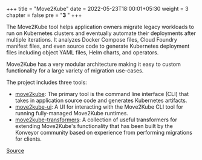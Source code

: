 +++
title = "Move2Kube"
date = 2022-05-23T18:00:01+05:30
weight = 3
chapter = false
pre = "<b>3 </b>"
+++

The Move2Kube tool helps application owners migrate legacy workloads to run on Kubernetes clusters and eventually automate their deployments after multiple iterations. It analyzes Docker Compose files, Cloud Foundry manifest files, and even source code to generate Kubernetes deployment files including object YAML files, Helm charts, and operators.

Move2Kube has a very modular architecture making it easy to custom functionality for a large variety of migration use-cases.

The project includes three tools:

- [move2kube](https://github.com/konveyor/move2kube): The primary tool is the command line interface (CLI) that takes in application source code and generates Kubernetes artifacts.
- [move2kube-ui](https://github.com/konveyor/move2kube-ui): A UI for interacting with the Move2Kube CLI tool for running fully-managed Move2Kube runtimes.
- [move2kube-transformers](https://github.com/konveyor/move2kube-transformers): A collection of useful transformers for extending Move2Kube's functionality that has been built by the Konveyor community based on experience from performing migrations for clients.


[Source](https://github.com/konveyor/konveyor.github.io/blob/main/content/Move2Kube/_index.md)


